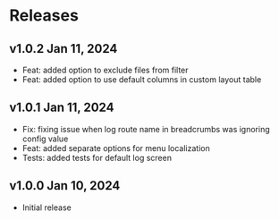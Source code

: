 # Releases

## v1.0.2 Jan 11, 2024 

- Feat: added option to exclude files from filter
- Feat: added option to use default columns in custom layout table

## v1.0.1 Jan 11, 2024 

- Fix: fixing issue when log route name in breadcrumbs was ignoring config value
- Feat: added separate options for menu localization
- Tests: added tests for default log screen

## v1.0.0 Jan 10, 2024 

- Initial release
